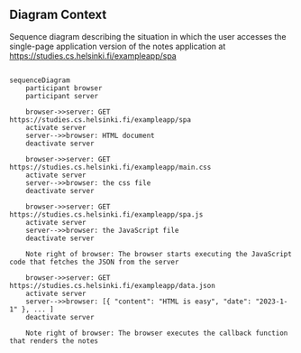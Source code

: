 ## Diagram Context

Sequence diagram describing the situation in which the user accesses the single-page application version of the notes application at https://studies.cs.helsinki.fi/exampleapp/spa

```mermaid

sequenceDiagram
    participant browser
    participant server

    browser->>server: GET https://studies.cs.helsinki.fi/exampleapp/spa
    activate server
    server-->>browser: HTML document
    deactivate server

    browser->>server: GET https://studies.cs.helsinki.fi/exampleapp/main.css
    activate server
    server-->>browser: the css file
    deactivate server

    browser->>server: GET https://studies.cs.helsinki.fi/exampleapp/spa.js
    activate server
    server-->>browser: the JavaScript file
    deactivate server

    Note right of browser: The browser starts executing the JavaScript code that fetches the JSON from the server

    browser->>server: GET https://studies.cs.helsinki.fi/exampleapp/data.json
    activate server
    server-->>browser: [{ "content": "HTML is easy", "date": "2023-1-1" }, ... ]
    deactivate server

    Note right of browser: The browser executes the callback function that renders the notes
```